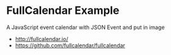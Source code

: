 # FullCalendar Example
 A JavaScript event calendar with JSON Event and put in image
* http://fullcalendar.io/
* https://github.com/fullcalendar/fullcalendar

[screenshoot]: https://github.com/mzm-dev/full-calendar-example/blob/master/ScreenShot.png "screenshoot"
